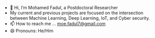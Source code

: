 - 👋 Hi, I’m Mohamed Fadul, a Postdoctoral Researcher
- My current and previous projects are focused on the intersection between Machine Learning, Deep Learning, IoT, and Cyber security. 
- 📫 How to reach me ... moe.fadul7@gmail.com
- 😄 Pronouns: He/Him


<!---
moefadul7/moefadul7 is a ✨ special ✨ repository because its `README.md` (this file) appears on your GitHub profile.
You can click the Preview link to take a look at your changes.
--->
